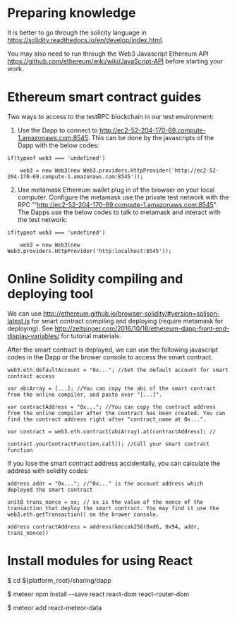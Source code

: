 # Preparing knowledge

It is better to go through the solicity language in https://solidity.readthedocs.io/en/develop/index.html.

You may also need to run through the Web3 Javascript Ethereum API https://github.com/ethereum/wiki/wiki/JavaScript-API before starting your work.

# Ethereum smart contract guides

Two ways to access to the testRPC blockchain in our test environment:

1. Use the Dapp to connect to http://ec2-52-204-170-69.compute-1.amazonaws.com:8545. This can be done by the javascripts of the Dapp with the below codes:

``if(typeof web3 === 'undefined')``

``    web3 = new Web3(new Web3.providers.HttpProvider('http://ec2-52-204-170-69.compute-1.amazonaws.com:8545'));``

2. Use metamask Ethereum wallet plug in of the browser on your local computer. Configure the metamask use the private test network with the RPC "'http://ec2-52-204-170-69.compute-1.amazonaws.com:8545". The Dapps use the below codes to talk to metamask and interact with the test network:

``if(typeof web3 === 'undefined')``

``    web3 = new Web3(new Web3.providers.HttpProvider('http:localhost:8545'));``


# Online Solidity compiling and deploying tool

We can use http://ethereum.github.io/browser-solidity/#version=soljson-latest.js for smart contract compiling and deploying (require metamask for deploying). See http://zeltsinger.com/2016/10/18/ethereum-dapp-front-end-display-variables/ for tutorial materials. 

After the smart contract is deployed, we can use the following javascript codes in the Dapp or the brower console to access the smart contract.

``web3.eth.defaultAccount = "0x..."; //Set the default account for smart contract access``

``var abiArray = [...]; //You can copy the abi of the smart contract from the online compiler, and paste over "[...]".``

``var contractAddress = "0x..."; //You can copy the contract address from the online compiler after the contract has been created. You can find the contract address right after "contract_name at 0x...".``

``var contract = web3.eth.contract(abiArray).at(contractAddress); //``

``contract.yourContractFunction.call(); //Call your smart contract function``

If you lose the smart contract address accidentally, you can calculate the address with solidity codes:

``address addr = "0x..."; //"0x..." is the account address which deployed the smart contract``

``unit8 trans_nonce = xx; // xx is the value of the nonce of the transaction that deploy the smart contract. You may find it use the web3.eth.getTransaction() on the brower console.``

``address contractAddress = address(keccak256(0xd6, 0x94, addr, trans_nonce))``

# Install modules for using React

$ cd ${platform_root}/sharing/dapp

$ meteor npm install --save react react-dom react-router-dom

$ meteor add  react-meteor-data


